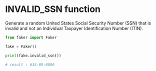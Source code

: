 # **INVALID_SSN** function

Generate a random United States Social Security Number (SSN) that is invalid and not an Individual Taxpayer Identification Number (ITIN).

```py
from faker import Faker

fake = Faker()

print(fake.invalid_ssn())

# result : 634-89-0000
```
